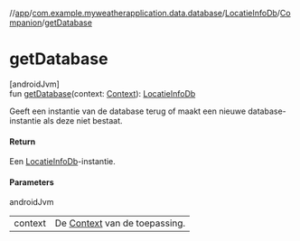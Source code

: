 //[app](../../../../index.md)/[com.example.myweatherapplication.data.database](../../index.md)/[LocatieInfoDb](../index.md)/[Companion](index.md)/[getDatabase](get-database.md)

# getDatabase

[androidJvm]\
fun [getDatabase](get-database.md)(context: [Context](https://developer.android.com/reference/kotlin/android/content/Context.html)): [LocatieInfoDb](../index.md)

Geeft een instantie van de database terug of maakt een nieuwe database-instantie als deze niet bestaat.

#### Return

Een [LocatieInfoDb](../index.md)-instantie.

#### Parameters

androidJvm

| | |
|---|---|
| context | De [Context](https://developer.android.com/reference/kotlin/android/content/Context.html) van de toepassing. |
